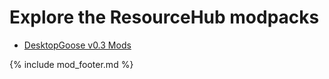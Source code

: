 # Explore the ResourceHub modpacks

* [DesktopGoose v0.3 Mods](../../modpacks/DesktopGooseV0.3Mods.md)

{% include mod_footer.md %}